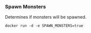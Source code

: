 ### Spawn Monsters

Determines if monsters will be spawned.

    docker run -d -e SPAWN_MONSTERS=true
